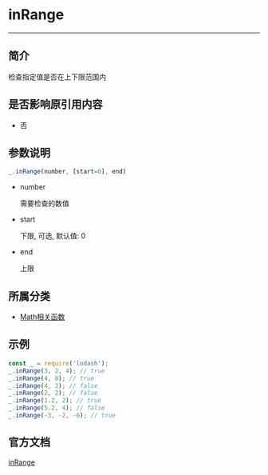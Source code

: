 # inRange

---

## 简介

检查指定值是否在上下限范围内

## 是否影响原引用内容

- 否

## 参数说明

```javascript
_.inRange(number, [start=0], end)
```

- number

  需要检查的数值

- start

  下限, 可选, 默认值: 0

- end

  上限

## 所属分类

- [Math相关函数](/repository/Libraries/Lodash/Math.md#math相关函数)

## 示例

```javascript
const _ = require('lodash');
_.inRange(3, 2, 4); // true 
_.inRange(4, 8); // true 
_.inRange(4, 2); // false 
_.inRange(2, 2); // false
_.inRange(1.2, 2); // true
_.inRange(5.2, 4); // false
_.inRange(-3, -2, -6); // true
```

## 官方文档

[inRange](https://lodash.com/docs/4.17.15#inRange)